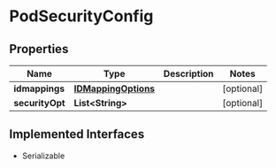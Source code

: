 

# PodSecurityConfig


## Properties

| Name | Type | Description | Notes |
|------------ | ------------- | ------------- | -------------|
|**idmappings** | [**IDMappingOptions**](IDMappingOptions.md) |  |  [optional] |
|**securityOpt** | **List&lt;String&gt;** |  |  [optional] |


## Implemented Interfaces

* Serializable


